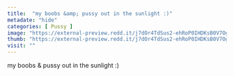 ```yaml
---
title:  "my boobs &amp; pussy out in the sunlight :)"
metadate: "hide"
categories: [ Pussy ]
image: "https://external-preview.redd.it/j7dOr4TdSus2-ehRoP0IHDKsB0V7Og45grhkb78g9FU.jpg?auto=webp&s=4066d5d22cb7d806d15640c07ec236cff6f39a64"
thumb: "https://external-preview.redd.it/j7dOr4TdSus2-ehRoP0IHDKsB0V7Og45grhkb78g9FU.jpg?width=960&crop=smart&auto=webp&s=bfc3d2f1045f5ff4491f1141fb093e91f19b9a87"
visit: ""
---
```

my boobs &amp; pussy out in the sunlight :)
